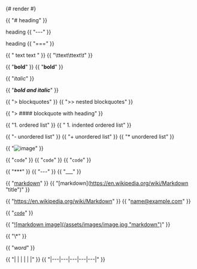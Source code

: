 {# render #}

{{ "# heading" }}

heading
{{ "---" }}

heading
{{ "===" }}

{{ " text text " }}
{{ "\ttext\ttext\t" }}

{{ "**bold**" }}
{{ "__bold__" }}

{{ "*italic*" }}

{{ "***bold and italic***" }}

{{ "> blockquotes" }}
{{ ">> nested blockquotes" }}

{{ "> #### blockquote with heading" }}

{{ "1. ordered list" }}
{{ "    1. indented ordered list" }}

{{ "- unordered list" }}
{{ "+ unordered list" }}
{{ "* unordered list" }}

{{ "![image](/assets/images/image.png)" }}

{{ "`code`" }}
{{ "``code``" }}
{{ "```code```" }}

{{ "***" }}
{{ "---" }}
{{ "___" }}

{{ "[markdown](https://en.wikipedia.org/wiki/Markdown)" }}
{{ "[markdown](https://en.wikipedia.org/wiki/Markdown \"title\")" }}

{{ "<https://en.wikipedia.org/wiki/Markdown>" }}
{{ "<name@example.com>" }}

{{ "[`code`](#code)" }}

{{ "[![markdown image](/assets/images/image.jpg \"markdown\")](https://en.wikipedia.org/wiki/Markdown)" }}

{{ "\\*" }}

{{ "<em>word</em>" }}

{{ "|   |   |   |   |   |" }}
{{ "|---|---|---|---|---|" }}
